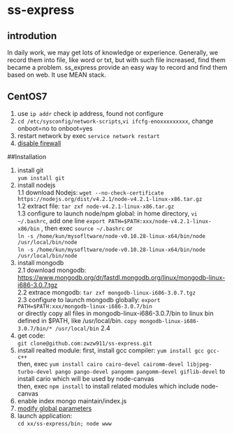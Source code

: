 # ss-express
## introdution
In daily work, we may get lots of knowledge or experience. Generally, we record them into file, like word or txt, but with such file increased, find them became a problem. 
ss_express provide an easy way to record and find them based on web. It use MEAN stack.

## CentOS7  
1. use `ip addr` check ip address, found not configure
2. `cd /etc/sysconfig/network-scripts`,`vi ifcfg-enoxxxxxxxxx`, change onboot=no to onboot=yes
3. restart network by exec `service network restart`  
4. [disable firewall](https://github.com/zwzw911/note/blob/master/linux%E9%85%8D%E7%BD%AE.md)  

##Installation
1. install git  
   `yum install git`
2. install nodejs   
   1.1 download Nodejs: `wget --no-check-certificate https://nodejs.org/dist/v4.2.1/node-v4.2.1-linux-x86.tar.gz`  
   1.2 extract file: `tar zxf node-v4.2.1-linux-x86.tar.gz`  
   1.3 configure to launch node/npm global: in home directory, `vi ~/.bashrc`, add one line `export PATH=$PATH:xxx/node-v4.2.1-linux-x86/bin` , then exec `source ~/.bashrc`
         or  
         `ln -s /home/kun/mysofltware/node-v0.10.28-linux-x64/bin/node /usr/local/bin/node`  
         `ln -s /home/kun/mysofltware/node-v0.10.28-linux-x64/bin/node /usr/local/bin/node`  
3. install mongodb  
   2.1 download mongodb: https://www.mongodb.org/dr/fastdl.mongodb.org/linux/mongodb-linux-i686-3.0.7.tgz  
   2.2 extrace mongodb: `tar zxf mongodb-linux-i686-3.0.7.tgz`  
   2.3 configure to launch mongodb globally: `export PATH=$PATH:xxx/mongodb-linux-i686-3.0.7/bin`  
         or
       directly copy all files in mongodb-linux-i686-3.0.7/bin to linux bin defined in $PATH, like /usr/local/bin. `copy mongodb-linux-i686-3.0.7/bin/* /usr/local/bin`
   2.4 
4. get code:   
   `git clone@github.com:zwzw911/ss-express.git`
5. install realted module:
   first, install gcc compiler: `yum install gcc gcc-c++`  
   then, exec `yum install cairo cairo-devel cairomm-devel libjpeg-turbo-devel pango pango-devel pangomm pangomm-devel giflib-devel` to install cario which will be used by node-canvas  
   then, exec `npm install` to install related modules which include node-canvas  
6. enable index
   mongo maintain/index.js 
7. [modify global parameters](https://github.com/zwzw911/note/blob/master/server%E9%85%8D%E7%BD%AE.md)  
8. launch application:  
   `cd xx/ss-express/bin; node www`
 
